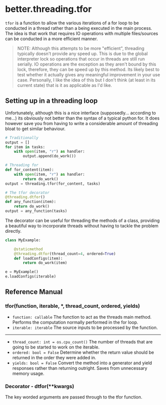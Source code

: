# better.threading.tfor

`tfor` is a function to allow the various iterations of a for loop to be conducted in a thread rather than a being executed in the main process. The idea is that work that requires IO operations with multiple files/sources can be conducted in a more efficient manner.

> NOTE: Although this attempts to be more "efficient", threading typically doesn't provide any speed up. This is due to the global interpreter lock so operations that occur in threads are still run serially. IO operations are the exception as they aren't bound by this lock, therefore, they can be speed up by this method. Its likely best to test whether it actually gives any meaningful improvement in your use case. Personally, I like the idea of this but I don't think (at least in its current state) that is it as applicable as I'd like.

## Setting up in a threading loop

Unfortunately, although this is a nice interface (supposedly... according to me...) its obviously not better than the syntax of a typical python for. It does however save you from having to write a considerable amount of threading bloat to get similar behaviour.

```python
# Traditionally
output = []
for item in tasks:
    with open(item, "r") as handler:
        output.append(do_work())

# Threading for
def for_content(item):
    with open(item, "r") as handler:
        return do_work()
output = threading.tfor(for_content, tasks)

# The tfor decorator
@threading.dtfor()
def any_function(item):
    return do_work()
output = any_function(tasks)
```

The decorator can be useful for threading the methods of a class, providing a beautiful way to incorporate threads without having to tackle the problem directly.

```python
class MyExample:

    @staticmethod
    @threading.dtfor(thread_count=4, ordered=True)
    def loadConfigs(item):
        return do_work(item)

e = MyExample()
e.loadConfigs(iterable)
```

## Reference Manual

### tfor(function, iterable, *, thread_count, ordered, yields)

- `function: callable` The function to act as the threads main method. Performs the computation normally performed in the for loop.
- `iterable: iterable` The source inputs to be processed by the function.

----

- `thread_count: int = os.cpu_count()` The number of threads that are going to be started to work on the iterable.
- `ordered: bool = False` Determine whether the return value should be returned in the order they were added in.
- `yields: bool = False` Convert the method into a generator and yield responses rather than returning outright. Saves from unnecessary memory usage.

### Decorator - dtfor(**kwargs)

The key worded arguments are passed through to the tfor function.
